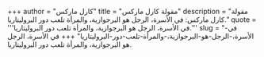 +++
author = "كارل ماركس"
title = "مقولة كارل ماركس"
description = "مقولة كارل ماركس: في الأسرة، الرجل هو البرجوازية، والمرأة تلعب دور البروليتاريا."
quote = '''في الأسرة، الرجل هو البرجوازية، والمرأة تلعب دور البروليتاريا.'''
slug = "في-الأسرة،-الرجل-هو-البرجوازية،-والمرأة-تلعب-دور-البروليتاريا"
+++
في الأسرة، الرجل هو البرجوازية، والمرأة تلعب دور البروليتاريا.
